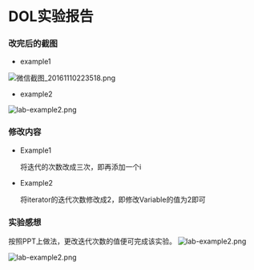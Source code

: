  # DOL实验报告

### 改完后的截图

* example1

![微信截图_20161110223518.png](http://upload-images.jianshu.io/upload_images/3250630-388655b954b21c55.png?imageMogr2/auto-orient/strip%7CimageView2/2/w/1240)


* example2

![lab-example2.png](http://upload-images.jianshu.io/upload_images/3250630-2569368c66e38ca4.png?imageMogr2/auto-orient/strip%7CimageView2/2/w/1240)

### 修改内容

* Example1

  将迭代的次数改成三次，即再添加一个i

* Example2

  将iterator的迭代次数修改成2，即修改Variable的值为2即可

### 实验感想

按照PPT上做法，更改迭代次数的值便可完成该实验。
![
![
![lab-example2.png](http://upload-images.jianshu.io/upload_images/3250630-355968b87c023b39.png?imageMogr2/auto-orient/strip%7CimageView2/2/w/1240)
](http://upload-images.jianshu.io/upload_images/3250630-6cd1cb1570648257.png?imageMogr2/auto-orient/strip%7CimageView2/2/w/1240)
](http://upload-images.jianshu.io/upload_images/3250630-7d1d39c8df70fef1.png?imageMogr2/auto-orient/strip%7CimageView2/2/w/1240)

![lab-example2.png](http://upload-images.jianshu.io/upload_images/3250630-1f9bce6cde33bda5.png?imageMogr2/auto-orient/strip%7CimageView2/2/w/1240)
